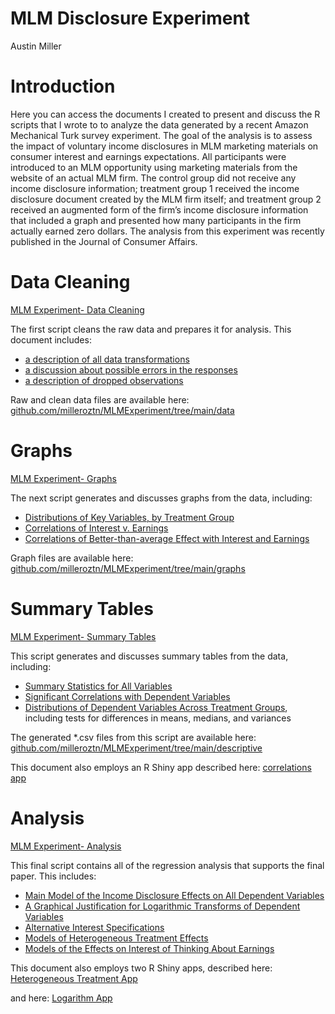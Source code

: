 MLM Disclosure Experiment
================
Austin Miller

# Introduction
Here you can access the documents I created to present and discuss the R scripts that I wrote to to analyze the data generated by a recent Amazon Mechanical Turk survey experiment. The goal of the analysis is to assess the impact of voluntary income disclosures in MLM marketing materials on consumer interest and earnings expectations. All participants were introduced to an MLM opportunity using marketing materials from the website of an actual MLM firm. The control group did not receive any income disclosure information; treatment group 1 received the income disclosure document created by the MLM firm itself; and treatment group 2 received an augmented form of the firm’s income disclosure information that included a graph and presented how many participants in the firm actually earned zero dollars. The analysis from this experiment was recently published in the Journal of Consumer Affairs.

# Data Cleaning
[MLM Experiment- Data Cleaning](https://milleroztn.github.io/MLMExperiment/MLMExperiment_data)

The first script cleans the raw data and prepares it for analysis. This document includes:

*  [a description of all data transformations](https://milleroztn.github.io/MLMExperiment/MLMExperiment_data#read-and-format-data)
*  [a discussion about possible errors in the responses](https://milleroztn.github.io/MLMExperiment/MLMExperiment_data#order-of-earnings-questions)
*  [a description of dropped observations](https://milleroztn.github.io/MLMExperiment/MLMExperiment_data#dropped-observations)

Raw and clean data files are available here: [github.com/milleroztn/MLMExperiment/tree/main/data](https://github.com/milleroztn/MLMExperiment/tree/main/data)

# Graphs
[MLM Experiment- Graphs](https://milleroztn.github.io/MLMExperiment/MLMExperiment_graphs)

The next script generates and discusses graphs from the data, including:

*  [Distributions of Key Variables, by Treatment Group](https://milleroztn.github.io/MLMExperiment/MLMExperiment_graphs#distributions-of-key-variables-by-treatment-group)
*  [Correlations of Interest v. Earnings](https://milleroztn.github.io/MLMExperiment/MLMExperiment_graphs#correlation-of-interest-v-earnings)
*  [Correlations of Better-than-average Effect with Interest and Earnings](https://milleroztn.github.io/MLMExperiment/MLMExperiment_graphs#better-than-average-effect)

Graph files are available here: [github.com/milleroztn/MLMExperiment/tree/main/graphs](https://github.com/milleroztn/MLMExperiment/tree/main/graphs)

# Summary Tables
[MLM Experiment- Summary Tables](https://milleroztn.github.io/MLMExperiment/MLMExperiment_sumstats)

This script generates and discusses summary tables from the data, including:

*  [Summary Statistics for All Variables](https://milleroztn.github.io/MLMExperiment/MLMExperiment_sumstats#summary-statistics-for-all-variables)
*  [Significant Correlations with Dependent Variables](https://milleroztn.github.io/MLMExperiment/MLMExperiment_sumstats#correlations)
*  [Distributions of Dependent Variables Across Treatment Groups](https://milleroztn.github.io/MLMExperiment/MLMExperiment_sumstats#distributions-of-dependent-variables-across-treatment-groups), including tests for differences in means, medians, and variances

The generated \*.csv files from this script are available here: [github.com/milleroztn/MLMExperiment/tree/main/descriptive](https://github.com/milleroztn/MLMExperiment/tree/main/descriptive)

This document also employs an R Shiny app described here: [correlations app](https://github.com/milleroztn/MLMExperiment/tree/main/correlations%20app)

# Analysis
[MLM Experiment- Analysis](https://milleroztn.github.io/MLMExperiment/MLMExperiment_analysis)

This final script contains all of the regression analysis that supports the final paper. This includes:

*  [Main Model of the Income Disclosure Effects on All Dependent Variables](https://milleroztn.github.io/MLMExperiment/MLMExperiment_analysis#income-disclosure-effects-on-all-dependent-variables)
*  [A Graphical Justification for Logarithmic Transforms of Dependent Variables](https://milleroztn.github.io/MLMExperiment/MLMExperiment_analysis#justification-for-logarithmic-transforms)
*  [Alternative Interest Specifications](https://milleroztn.github.io/MLMExperiment/MLMExperiment_analysis#alternative-interest-specifications)
*  [Models of Heterogeneous Treatment Effects](https://milleroztn.github.io/MLMExperiment/MLMExperiment_analysis#heterogeneous-treatment-effects)
*  [Models of the Effects on Interest of Thinking About Earnings](https://milleroztn.github.io/MLMExperiment/MLMExperiment_analysis#thinking-about-earnings-on-interest)

This document also employs two R Shiny apps, 
described here: [Heterogeneous Treatment App](https://github.com/milleroztn/MLMExperiment/tree/main/heterogeneous%20app)

and here: [Logarithm App](https://github.com/milleroztn/MLMExperiment/tree/main/log%20app)
